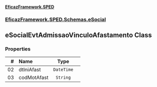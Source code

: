 #### [EficazFramework.SPED](EficazFrameworkSPED.md 'EficazFramework SPED')
### [EficazFramework.SPED.Schemas.eSocial](EficazFramework.SPED.Schemas.eSocial.md 'EficazFramework.SPED.Schemas.eSocial')

## eSocialEvtAdmissaoVinculoAfastamento Class
### Properties

| # | Name | Type | |
| ---: | :--- | :---: | :--- |
| 02 | dtIniAfast | `DateTime` |  |
| 03 | codMotAfast | `String` |  |
